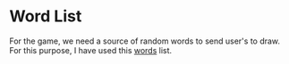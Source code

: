 # Word List

For the game, we need a source of random words to
send user's to draw.
For this purpose, I have used this [words](https://github.com/skribbliohints/skribbliohints.github.io/blob/master/words.json) list.

